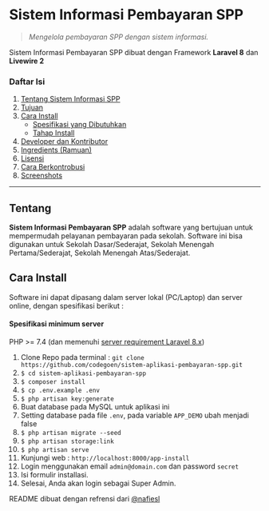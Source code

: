 # Sistem Informasi Pembayaran SPP
> *Mengelola pembayaran SPP dengan sistem informasi.*

Sistem Informasi Pembayaran SPP dibuat dengan Framework **Laravel 8** dan **Livewire 2**

### Daftar Isi
1. [Tentang Sistem Informasi SPP](#tentang)
2. [Tujuan](#tujuan)
3. [Cara Install](#cara-install)
    - [Spesifikasi yang Dibutuhkan](#spesifikasi-minimum-server)
    - [Tahap Install](#tahap-install)
4. [Developer dan Kontributor](#developer-dan-kontributor)
5. [Ingredients (Ramuan)](#ramuan)
6. [Lisensi](#license)
7. [Cara Berkontrobusi](#cara-berkontribusi)
8. [Screenshots](#screenshots)

***

## Tentang

**Sistem Informasi Pembayaran SPP** adalah software yang bertujuan untuk mempermudah pelayanan pembayaran pada sekolah. Software ini bisa digunakan untuk Sekolah Dasar/Sederajat, Sekolah Menengah Pertama/Sederajat, Sekolah Menengah Atas/Sederajat.

## Cara Install
Software ini dapat dipasang dalam server lokal (PC/Laptop) dan server online, dengan spesifikasi berikut :

#### Spesifikasi minimum server
PHP >= 7.4 (dan memenuhi [server requirement Laravel 8.x](https://laravel.com/docs/8.x/deployment#server-requirements))

1. Clone Repo pada terminal : `git clone https://github.com/codegoen/sistem-aplikasi-pembayaran-spp.git`
2. `$ cd sistem-aplikasi-pembayaran-spp`
3. `$ composer install`
4. `$ cp .env.example .env`
5. `$ php artisan key:generate`
6. Buat database pada MySQL untuk aplikasi ini
7. Setting database pada file `.env`, pada variable `APP_DEMO` ubah menjadi false
8. `$ php artisan migrate --seed`
9. `$ php artisan storage:link`
10. `$ php artisan serve`
11. Kunjungi web : `http://localhost:8000/app-install`
12. Login menggunakan email `admin@domain.com` dan password `secret`
12. Isi formulir installasi.
13. Selesai, Anda akan login sebagai Super Admin.


README dibuat dengan refrensi dari [@nafiesl](https://github.com/tedihanafee)
